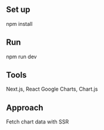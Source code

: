 ## Set up
npm install
## Run
npm run dev
## Tools
Next.js, React Google Charts, Chart.js
## Approach
Fetch chart data with SSR
